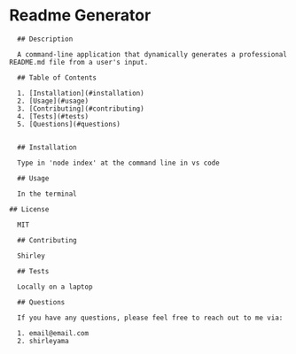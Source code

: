 # Readme Generator

	  ## Description
	  
	  A command-line application that dynamically generates a professional README.md file from a user's input.
	  
	  ## Table of Contents
	  
	  1. [Installation](#installation)
	  2. [Usage](#usage)
	  3. [Contributing](#contributing)
	  4. [Tests](#tests)
	  5. [Questions](#questions)

	  
	  ## Installation
	  
	  Type in 'node index' at the command line in vs code
	  
	  ## Usage
	  
	  In the terminal

    ## License
	  
	  MIT
	  
	  ## Contributing
	  
	  Shirley
	  
	  ## Tests
	  
	  Locally on a laptop
	  
	  ## Questions
	  
	  If you have any questions, please feel free to reach out to me via:
	
	  1. email@email.com
	  2. shirleyama
	